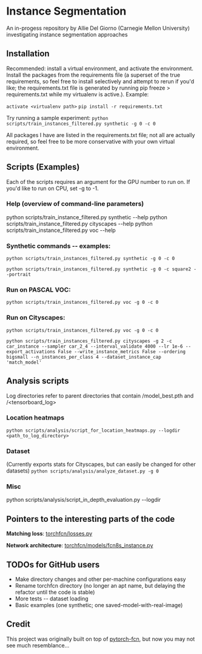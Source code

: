 # Instance Segmentation
An in-progess repository by Allie Del Giorno (Carnegie Mellon University) investigating instance segmentation approaches

## Installation
Recommended: install a virtual environment, and activate the environment.
Install the packages from the requirements file (a superset of the true requirements, so feel free to install selectively and attempt to rerun if you'd like; the requirements.txt file is generated by running pip freeze > requirements.txt while my virtualenv is active.).  Example:

`activate <virtualenv path>`
`pip install -r requirements.txt`

Try running a sample experiment:
`python scripts/train_instances_filtered.py synthetic -g 0 -c 0`

All packages I have are listed in the requirements.txt file; not all are actually required, so feel free to be more conservative with your own virtual environment.

## Scripts (Examples)
Each of the scripts requires an argument for the GPU number to run on.  If you'd like to run on CPU, set -g to -1.

### Help (overview of command-line parameters)
python scripts/train_instance_filtered.py synthetic --help
python scripts/train_instance_filtered.py cityscapes --help
python scripts/train_instance_filtered.py voc --help

### Synthetic commands -- examples:
`python scripts/train_instances_filtered.py synthetic -g 0 -c 0`

`python scripts/train_instances_filtered.py synthetic -g 0 -c square2 --portrait`

### Run on PASCAL VOC:
`python scripts/train_instances_filtered.py voc -g 0 -c 0`

### Run on Cityscapes:
`python scripts/train_instances_filtered.py voc -g 0 -c 0`

`python scripts/train_instances_filtered.py cityscapes -g 2 -c car_instance --sampler car_2_4 --interval_validate 4000 --lr 1e-6 --export_activations False --write_instance_metrics False --ordering bigsmall --n_instances_per_class 4 --dataset_instance_cap 'match_model'`

## Analysis scripts
Log directories refer to parent directories that contain <logdir>/model_best.pth and <logdir>/<tensorboard_log>

### Location heatmaps
`python scripts/analysis/script_for_location_heatmaps.py --logdir <path_to_log_directory>`

### Dataset
(Currently exports stats for Cityscapes, but can easily be changed for other datasets)
`python scripts/analysis/analyze_dataset.py -g 0`

### Misc
python scripts/analysis/script_in_depth_evaluation.py --logdir <logdir>

## Pointers to the interesting parts of the code
**Matching loss**: [torchfcn/losses.py](torchfcn/losses.py)

**Network architecture**: [torchfcn/models/fcn8s_instance.py](torchfcn/models/fcn8s_instance.py)

## TODOs for GitHub users
- Make directory changes and other per-machine configurations easy
- Rename torchfcn directory (no longer an apt name, but delaying the refactor until the code is stable)
- More tests -- dataset loading
- Basic examples (one synthetic; one saved-model-with-real-image)

## Credit
This project was originally built on top of [pytorch-fcn](https://github.com/wkentaro/pytorch-fcn "pytorch-fcn"), but now you may not see much resemblance...
